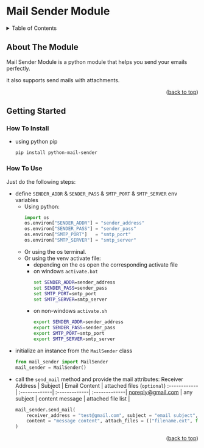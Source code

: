 # Mail Sender Module
<!-- TABLE OF CONTENTS -->
<details>
  <summary>Table of Contents</summary>
  <ol>
    <li><a href="#about-the-module">About The Module</a></li>
    <li><a href="#getting-started">Getting Started</a></li>
  </ol>
</details>

<!-- ABOUT THE MODULE -->
## About The Module

Mail Sender Module is a python module that helps you send your emails perfectly.

it also supports send mails with attachments.

<p align="right">(<a href="#top">back to top</a>)</p>

<!-- GETTING STARTED -->
## Getting Started

### How To Install

* using python pip
  ```sh
  pip install python-mail-sender
  ```
### How To Use

Just do the following steps:
* define `SENDER_ADDR` & `SENDER_PASS` & `SMTP_PORT` & `SMTP_SERVER` env variables
  * Using python:
    ```python
    import os
    os.environ["SENDER_ADDR"] = "sender_address"
    os.environ["SENDER_PASS"] = "sender_pass"
    os.environ["SMTP_PORT"]   = "smtp_port"
    os.environ["SMTP_SERVER"] = "smtp_server"
    ```
  * Or using the os terminal.
  * Or using the venv activate file:
    * depending on the os open the corresponding activate file
    * on windows `activate.bat`
      ```bat
      set SENDER_ADDR=sender_address
      set SENDER_PASS=sender_pass
      set SMTP_PORT=smtp_port
      set SMTP_SERVER=smtp_server
      ```
    * on non-windows  `activate.sh`
      ```sh
      export SENDER_ADDR=sender_address
      export SENDER_PASS=sender_pass
      export SMTP_PORT=smtp_port
      export SMTP_SERVER=smtp_server
      ```
* initialize an instance from the `MailSender` class
    ```python
    from mail_sender import MailSender
    mail_sender = MailSender()
    ```
* call the `send_mail` method and provide the mail attributes:
    Receiver Address | Subject | Email Content | attached files (`optional`)
    :------------ | :-------------| :-------------| :-------------|
    noreply@gmail.com | any subject |  content message | attached file list |
    ```python
    mail_sender.send_mail(
        receiver_address = "test@gmail.com", subject = "email subject",
        content = "message content", attach_files = (("filename.ext", file),)
    )
    ```

<p align="right">(<a href="#top">back to top</a>)</p>